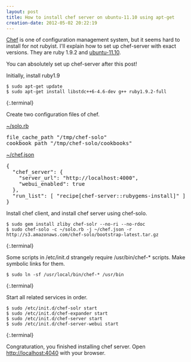 ```yaml
---
layout: post
title: How to install chef server on ubuntu-11.10 using apt-get
creation-date: 2012-05-02 20:22:19
---
```

[Chef][chef-home] is one of configuration management system, but it seems hard to install for not rubyist.
I'll explain how to set up chef-server with exact versions.
They are ruby 1.9.2 and [ubuntu-11.10][ubuntu].

You can absolutely set up chef-server after this post!

  [chef-home]: http://wiki.opscode.com/display/chef/Home
  [ubuntu]: http://www.ubuntu.com/

Initially, install ruby1.9

    $ sudo apt-get update
    $ sudo apt-get install libstdc++6-4.6-dev g++ ruby1.9.2-full
{:.terminal}

Create two configuration files of chef.

[~/solo.rb](https://gist.github.com/2600816)

<pre class="prettyprint ruby">
file_cache_path "/tmp/chef-solo"
cookbook_path "/tmp/chef-solo/cookbooks"
</pre>

[~/chef.json](https://gist.github.com/2600821)

<pre class="prettyprint json">
{
  "chef_server": {
    "server_url": "http://localhost:4000",
    "webui_enabled": true
  },
  "run_list": [ "recipe[chef-server::rubygems-install]" ]
}
</pre>

Install chef client, and install chef server using chef-solo.

    $ sudo gem install zliby chef-solr --no-ri --no-rdoc
    $ sudo chef-solo -c ~/solo.rb -j ~/chef.json -r http://s3.amazonaws.com/chef-solo/bootstrap-latest.tar.gz
{:.terminal}


Some scripts in /etc/init.d strangely require /usr/bin/chef-* scripts.
Make symbolic links for them.

    $ sudo ln -sf /usr/local/bin/chef-* /usr/bin
{:.terminal}

Start all related services in order.

    $ sudo /etc/init.d/chef-solr start
    $ sudo /etc/init.d/chef-expander start
    $ sudo /etc/init.d/chef-server start
    $ sudo /etc/init.d/chef-server-webui start
{:.terminal}


Congraturation, you finished installing chef server.
Open <http://localhost:4040> with your browser.
